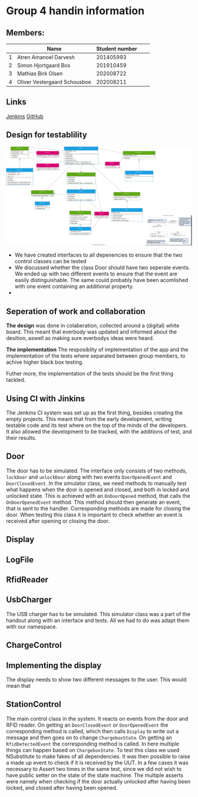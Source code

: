 <!-- Journalen skal være 5-15 sider lang. Den skal indeholde:
1. Gruppenummer
2. Gruppens medlemmer med studienumre
3. URL for GitHub-repositoriet
4. URL for Jenkins-jobbet
5. Klasse-, sekvens- og andre nyttige diagrammer med forklaringer, som beskriver jeres testbare
design, opbygningen af jeres løsning og dens opførsel
6. Jeres design skal tage højde for den ikke eksisterende hardware og andre svært kontrollerbare
afhængigheder og indkapsle dem, således at der kan testes gennem fakes
7. En refleksion over jeres valgte design (hvorfor, fordele og ulemper, ikke en beskrivelse, den gav
I ovenfor)
8. En beskrivelse og refleksion over hvordan I har valgt at teste
9. En beskrivelse og refleksion over hvordan I fordelte arbejdet imellem jer (hvordan, hvorfor,
fordele og ulemper)
10. En refleksion over hvordan arbejdet gik med at bruge et fælles repository og et continuous
integration system (observationer, fordele og ulemper))-->

# Group 4 handin information
## Members:
|   | Name                         | Student number |   |   |
|---|------------------------------|----------------|---|---|
| 1 | Atren Amanoel Darvesh        | 201405993      |   |   |
| 2 | Simon Hjortgaard Bos         | 201910459      |   |   |
| 3 | Mathias Birk Olsen           | 202008722      |   |   |
| 4 | Oliver Vestergaard Schousboe | 202008211      |   |   |

## Links
[Jenkins](http://ci3.ase.au.dk:8080/job/team04E22ChargeBox/)
[GitHub](https://github.com/bedstitest/handin_02_changeBox)

## Design for testablility

![class diagram](figs/classDiagram.svg)

- We have created interfaces to all depenencies to ensure that the two control classes can be tested
- We discussed whether the class Door should have two seperate events. We ended up with two different events to ensure that the event are easily distinguishable. The same could probably have been acomlished with one event containing an additional property.
- 

## Seperation of work and collaboration

**The design** was done in colaberation, collected around a (digital) white board. 
This meant that everbody was updated and informed about the desition, aswell as making sure everbodys ideas were heard. 

**The implementation** 
The resposiblity of implementation of the app and the implementation of the tests where separated between group members, to achive higher black box testing. 

Futher more, the implementation of the tests should be the first thing tackled. 



## Using CI with Jinkins 
The Jenkins CI system was set up as the first thing, besides creating the empty projects. 
This meant that from the early development, writing testable code and its test where on the top of the minds of the developers. 
It also allowed the development to be tracked, with the additions of test, and their results. 

## Door
The door has to be simulated. The interface only consists of two methods, `lockDoor` and `unlockDoor` along with two events `DoorOpenedEvent` and `DoorClosedEvent`. 
In the simulator class, we need methods to manually test what happens when the door is opened and closed, and both in locked and unlocked state. This is achieved with an `OnDoorOpened` method, that calls the `OnDoorOpenedEvent` method. This method should then generate an event, that is sent to the handler. Corresponding methods are made for closing the door.
When testing this class it is important to check whether an event is received after opening or closing the door.

## Display


## LogFile


## RfidReader


## UsbCharger
The USB charger has to be simulated. This simulator class was a part of the handout along with an interface and tests. All we had to do was adapt them with our namespace.

## ChargeControl


## Implementing the display 

The display needs to show two different messages to the user. 
This would mean that 

## StationControl
The main control class in the system. It reacts on events from the door and RFID reader. On getting an `DoorClosedEvent` or `DoorOpenedEvent` the corresponding method is called, which then calls `Display` to write out a message and then goes on to change `ChargeboxState`. On getting an `RfidDetectedEvent` the corresponding method is called. In here multiple things can happen based on `ChargeboxState`. 
To test this class we used NSubstitute to make fakes of all dependencies. It was then possible to raise a made up event to check if it is received by the UUT. In a few cases it was necessary to Assert two times in the same test, since we did not wish to have public setter on the state of the state machine. The multiple asserts were namely when checking if the door actually unlocked after having been locked, and closed after having been opened.
